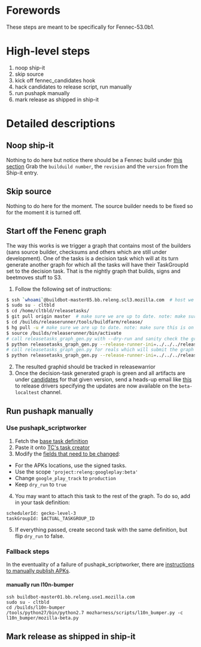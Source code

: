 # Forewords

These steps are meant to be specifically for Fennec-53.0b1.

# High-level steps

1. noop ship-it
2. skip source
3. kick off fennec_candidates hook
4. hack candidates to release script, run manually
5. run pushapk manually
6. mark release as shipped in ship-it

# Detailed descriptions

## Noop ship-it

Nothing to do here but notice there should be a Fennec build under [this section](https://ship-it.mozilla.org/releases.html#reviewed-tab)
Grab the `builduild number`, the `revision` and the `version` from the Ship-it entry.

## Skip source

Nothing to do here for the moment. The source builder needs to be fixed so for the moment it is turned off.

## Start off the Fenenc graph

The way this works is we trigger a graph that contains most of the builders (sans source builder, checksums and others which are still under development).
One of the tasks is a decision task which will at its turn generate another graph for which all the tasks
will have their TaskGroupId set to the decision task. That is the nightly graph that builds, signs and beetmoves stuff to S3.

1. Follow the following set of instructions:

```bash
$ ssh `whoami`@buildbot-master85.bb.releng.scl3.mozilla.com  # host we release-runner and you generate/submit new release promotion graphs
$ sudo su - cltbld
$ cd /home/cltbld/releasetasks/
$ git pull origin master  # make sure we are up to date. note: make sure this is on master and clean first
$ cd /builds/releaserunner/tools/buildfarm/release/
$ hg pull -u # make sure we are up to date. note: make sure this is on default and clean first
$ source /builds/releaserunner/bin/activate
# call releasetasks_graph_gen.py with --dry-run and sanity check the graph output that would be submitted
$ python releasetasks_graph_gen.py --release-runner-ini=../../../release-runner.ini --branch-and-product-config=/home/cltbld/releasetasks/releasetasks/release_configs/prod_mozilla-beta_fennec_full_graph.yml  --version TODO --build-number TODO --mozilla-revision TODO --dry-run
# call releasetasks_graph_gen.py for reals which will submit the graph to Taskcluster
$ python releasetasks_graph_gen.py --release-runner-ini=../../../release-runner.ini --branch-and-product-config=/home/cltbld/releasetasks/releasetasks/release_configs/prod_mozilla-beta_fennec_full_graph.yml  --version TODO --build-number TODO --mozilla-revision TODO
```

2. The resulted graphid should be tracked in releasewarrior
3. Once the decision-task generated graph is green and all artifacts are under [candidates](http://archive.mozilla.org/pub/mobile/candidates/) for that given version, send a heads-up email like [this](https://github.com/mozilla/releasewarrior/blob/master/how-tos/relpro.md#why)
to release drivers specifying the updates are now available on the `beta-localtest` channel.

## Run pushapk manually

### Use pushapk_scriptworker

1. Fetch the [base task definition](https://github.com/mozilla-releng/pushapkscript/blob/master/task_example.json)
2. Paste it onto [TC's task creator](https://tools.taskcluster.net/task-creator/)
3. Modify the [fields that need to be changed](https://github.com/mozilla-releng/pushapkscript#taskjson):
  * For the APKs locations, use the signed tasks.
  * Use the scope `'project:releng:googleplay:beta'`
  * Change `google_play_track` to `production`
  * Keep `dry_run` to `true`
4. You may want to attach this task to the rest of the graph. To do so, add in your task definition:
```
schedulerId: gecko-level-3
taskGroupId: $ACTUAL_TASKGROUP_ID
```
5. If everything passed, create second task with the same definition, but flip `dry_run` to false.

### Fallback steps

In the eventuality of a failure of pushapk_scriptworker, there are [instructions to manually publish APKs](https://github.com/mozilla-releng/mozapkpublisher#what-to-do-when-pushapk_scriptworker-doesnt-work).

#### manually run l10n-bumper
```
ssh buildbot-master01.bb.releng.use1.mozilla.com
sudo su - cltbld
cd /builds/l10n-bumper
/tools/python27/bin/python2.7 mozharness/scripts/l10n_bumper.py -c l10n_bumper/mozilla-beta.py
```

## Mark release as shipped in ship-it
